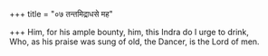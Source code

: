 +++
title = "०७ तन्तमिद्राधसे मह"

+++
Him, for his ample bounty, him, this Indra do I urge to drink,  
     Who, as his praise was sung of old, the Dancer, is the Lord of men.